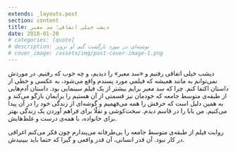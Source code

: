 ```yaml
---
extends: _layouts.post
section: content
title: دیشب خیلی اتفاقی؛ سد معبر
date: 2018-01-20
# categories: [quote]
# description: نوشته‌ای در مورد بازگشت گیم آو ترونز
# cover_image: /assets/img/post-cover-image-1.png
---
```





دیشب خیلی اتفاقی رفتیم و «سد معبر» را دیدیم، و چه خوب که رفتیم. در موردش نمی‌توانم به مانند همیشه که فیلمی مورد پسندم واقع می‌شود، به عکسی و خطی از داستان اکتفا کنم. چرا که سد معبر برایم بیشتر از یک فیلم سینمایی بود. داستان آدم‌هایی از طبقه‌ی متوسط جامعه که خودمان نیز قسمتی از آن هستیم را برایمان بازگو می‌کند و به همین دلیل است که حرفش را همه می‌فهمیم و گوشه‌ای از زندگی خود را در آن پیدا می‌کنیم. من بابا را در قاسم دیدم. سخت‌کوشی و تقلّا برای فراهم آوردن یک زندگی بهتر برای خانواده، با همه‌ی درست و غلط‌هایش.

روایت فیلم از طبقه‌ی متوسط جامعه را بی‌طرفانه می‌پندارم چون فکر می‌کنم اغراقی در کار نبود. آن قدر انسانی، آن قدر واقعی و گیرا که حتما باید ببینیدش.



